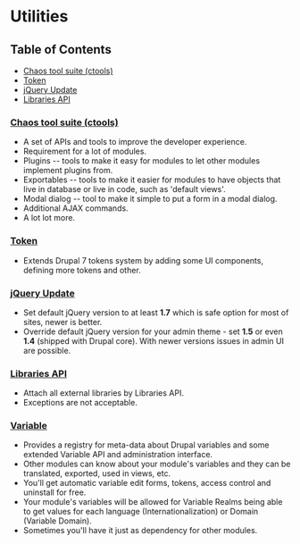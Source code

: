 # Utilities

## Table of Contents

  - [Chaos tool suite (ctools)](#chaos-tool-suite-ctools)
  - [Token](#token)
  - [jQuery Update](#jquery-update)
  - [Libraries API](#libraries-api)
  
### [Chaos tool suite (ctools)](https://www.drupal.org/project/ctools)

  - A set of APIs and tools to improve the developer experience.
  - Requirement for a lot of modules.
  - Plugins -- tools to make it easy for modules to let other modules implement plugins from.
  - Exportables -- tools to make it easier for modules to have objects that live in database or live in code, such as 'default views'.
  - Modal dialog -- tool to make it simple to put a form in a modal dialog.
  - Additional AJAX commands.
  - A lot lot more.

### [Token](https://www.drupal.org/project/token)

  - Extends Drupal 7 tokens system by adding some UI components, defining more tokens and other.

### [jQuery Update](https://www.drupal.org/project/jquery_update)

  - Set default jQuery version to at least **1.7** which is safe option for most of sites, newer is better.
  - Override default jQuery version for your admin theme - set **1.5** or even **1.4** (shipped with Drupal core). With newer versions issues in admin UI are possible.

### [Libraries API](https://www.drupal.org/project/libraries)

  - Attach all external libraries by Libraries API.
  - Exceptions are not acceptable.
  
### [Variable](https://www.drupal.org/project/variable)
  - Provides a registry for meta-data about Drupal variables and some extended Variable API and administration interface.
  - Other modules can know about your module's variables and they can be translated, exported, used in views, etc.
  - You'll get automatic variable edit forms, tokens, access control and uninstall for free.
  - Your module's variables will be allowed for Variable Realms being able to get values for each language (Internationalization) or Domain (Variable Domain).
  - Sometimes you'll have it just as dependency for other modules.
  